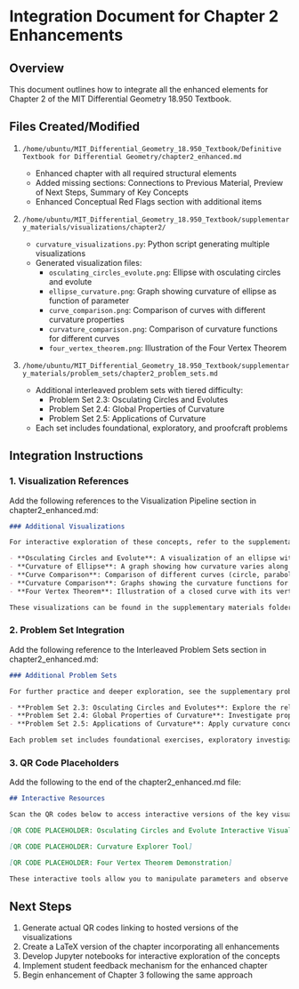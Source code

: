 # Integration Document for Chapter 2 Enhancements

## Overview
This document outlines how to integrate all the enhanced elements for Chapter 2 of the MIT Differential Geometry 18.950 Textbook.

## Files Created/Modified
1. `/home/ubuntu/MIT_Differential_Geometry_18.950_Textbook/Definitive Textbook for Differential Geometry/chapter2_enhanced.md`
   - Enhanced chapter with all required structural elements
   - Added missing sections: Connections to Previous Material, Preview of Next Steps, Summary of Key Concepts
   - Enhanced Conceptual Red Flags section with additional items

2. `/home/ubuntu/MIT_Differential_Geometry_18.950_Textbook/supplementary_materials/visualizations/chapter2/`
   - `curvature_visualizations.py`: Python script generating multiple visualizations
   - Generated visualization files:
     - `osculating_circles_evolute.png`: Ellipse with osculating circles and evolute
     - `ellipse_curvature.png`: Graph showing curvature of ellipse as function of parameter
     - `curve_comparison.png`: Comparison of curves with different curvature properties
     - `curvature_comparison.png`: Comparison of curvature functions for different curves
     - `four_vertex_theorem.png`: Illustration of the Four Vertex Theorem

3. `/home/ubuntu/MIT_Differential_Geometry_18.950_Textbook/supplementary_materials/problem_sets/chapter2_problem_sets.md`
   - Additional interleaved problem sets with tiered difficulty:
     - Problem Set 2.3: Osculating Circles and Evolutes
     - Problem Set 2.4: Global Properties of Curvature
     - Problem Set 2.5: Applications of Curvature
   - Each set includes foundational, exploratory, and proofcraft problems

## Integration Instructions

### 1. Visualization References
Add the following references to the Visualization Pipeline section in chapter2_enhanced.md:

```markdown
### Additional Visualizations

For interactive exploration of these concepts, refer to the supplementary visualizations:

- **Osculating Circles and Evolute**: A visualization of an ellipse with osculating circles at various points and its evolute.
- **Curvature of Ellipse**: A graph showing how curvature varies along an ellipse as a function of parameter.
- **Curve Comparison**: Comparison of different curves (circle, parabola, sine curve) with their distinct curvature properties.
- **Curvature Comparison**: Graphs showing the curvature functions for different types of curves.
- **Four Vertex Theorem**: Illustration of a closed curve with its vertices (points of extremal curvature) and osculating circles.

These visualizations can be found in the supplementary materials folder and are available as both static images and interactive Python scripts.
```

### 2. Problem Set Integration
Add the following reference to the Interleaved Problem Sets section in chapter2_enhanced.md:

```markdown
### Additional Problem Sets

For further practice and deeper exploration, see the supplementary problem sets:

- **Problem Set 2.3: Osculating Circles and Evolutes**: Explore the relationship between curves, their osculating circles, and evolutes.
- **Problem Set 2.4: Global Properties of Curvature**: Investigate properties like the Four Vertex Theorem and total curvature of closed curves.
- **Problem Set 2.5: Applications of Curvature**: Apply curvature concepts to computer graphics, optics, general relativity, and more.

Each problem set includes foundational exercises, exploratory investigations, and guided proof constructions.
```

### 3. QR Code Placeholders
Add the following to the end of the chapter2_enhanced.md file:

```markdown
## Interactive Resources

Scan the QR codes below to access interactive versions of the key visualizations:

[QR CODE PLACEHOLDER: Osculating Circles and Evolute Interactive Visualization]

[QR CODE PLACEHOLDER: Curvature Explorer Tool]

[QR CODE PLACEHOLDER: Four Vertex Theorem Demonstration]

These interactive tools allow you to manipulate parameters and observe the effects on curvature properties in real-time.
```

## Next Steps
1. Generate actual QR codes linking to hosted versions of the visualizations
2. Create a LaTeX version of the chapter incorporating all enhancements
3. Develop Jupyter notebooks for interactive exploration of the concepts
4. Implement student feedback mechanism for the enhanced chapter
5. Begin enhancement of Chapter 3 following the same approach
